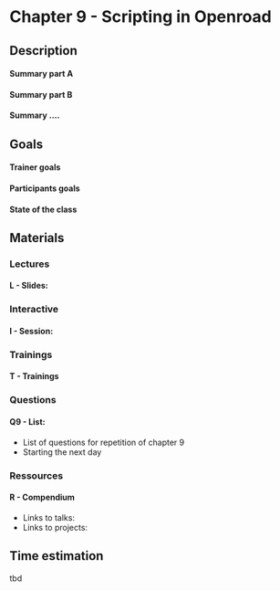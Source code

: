 # Chapter 9 - Scripting in Openroad
## Description

#### Summary part A
#### Summary part B
#### Summary ....

## Goals
#### Trainer goals
#### Participants goals
#### State of the class

## Materials
### Lectures
#### L - Slides:

### Interactive
#### I - Session:

### Trainings
#### T - Trainings

### Questions
#### Q9 - List:
* List of questions for repetition of chapter 9
* Starting the next day

### Ressources
#### R - Compendium
* Links to talks:
* Links to projects:

## Time estimation
tbd